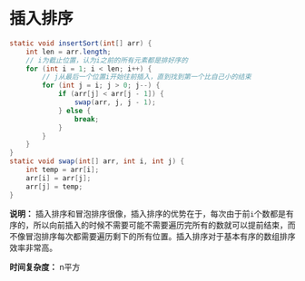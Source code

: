 # 插入排序

```java
static void insertSort(int[] arr) {
    int len = arr.length;
    // i为截止位置，认为i之前的所有元素都是排好序的
    for (int i = 1; i < len; i++) {
        // j从最后一个位置i开始往前插入，直到找到第一个比自己小的结束
        for (int j = i; j > 0; j--) {
            if (arr[j] < arr[j - 1]) {
                swap(arr, j, j - 1);
            } else {
                break;
            }
        }
    }
}
static void swap(int[] arr, int i, int j) {
    int temp = arr[i];
    arr[i] = arr[j];
    arr[j] = temp;
}
```

**说明：** 插入排序和冒泡排序很像，插入排序的优势在于，每次由于前`i`个数都是有序的，所以向前插入的时候不需要可能不需要遍历完所有的数就可以提前结束，而不像冒泡排序每次都需要遍历剩下的所有位置。插入排序对于基本有序的数组排序效率非常高。

**时间复杂度：** n平方